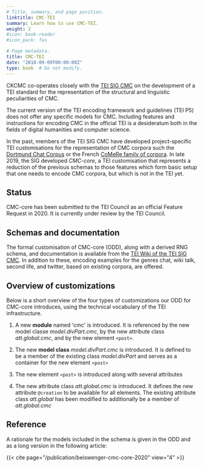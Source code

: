 ```yaml
---
# Title, summary, and page position.
linktitle: CMC-TEI
summary: Learn how to use CMC-TEI.
weight: 2
#icon: book-reader
#icon_pack: fas

# Page metadata.
title: CMC-TEI
date: "2018-09-09T00:00:00Z"
type: book  # Do not modify.
---
```


CKCMC co-operates closely with the [TEI SIG
CMC](https://wiki.tei-c.org/index.php/SIG:Computer-Mediated_Communication)
on the development of a TEI standard for the representation of the
structural and linguistic peculiarities of CMC.

The current version of the TEI encoding framework and guidelines
(TEI P5) does not offer any specific models for CMC. Including
features and instructions for encoding CMC in the official TEI is a
desideratum both in the fields of digital humanities and computer
science.

In the past, members of the TEI SIG CMC have developed
project-specific TEI customisations for the representation of CMC
corpora such the [Dortmund Chat
Corpus](http://hdl.handle.net/10932/00-03B0-14FA-A8D0-0F01-F) or the
French [CoMeRe family of
corpora](https://hdl.handle.net/11403/comere). In late 2019, the SIG
developed *CMC-core*, a TEI customisation that represents a reduction
of the previous schemas to those features which form basic setup that
one needs to encode CMC corpora, but which is not in the TEI yet.

## Status
CMC-core has been submitted to the TEI Council as an official Feature Request
in 2020. It is currently under review by the TEI Council.

## Schemas and documentation
The formal customisation of CMC-core (ODD), along with a derived RNG schema,
and documentation is available from the [TEI Wiki of the TEI SIG
CMC](https://wiki.tei-c.org/index.php?title=SIG:CMC/CMC-core_schema_for_representing_CMC_in_TEI_(2019)).
In addition to these, encoding examples for the genres chat, wiki talk, second
life, and twitter, based on existing corpora, are offered.

## Overview of customizations
Below is a short overview of the four types of customizations our ODD for
CMC-core introduces, using the technical vocabulary of the TEI infrastructure.

  1. A new **module** named 'cmc' is introduced. It is referenced by
  the new model classe *model.divPart.cmc*, by the new attribute class
  *att.global.cmc*, and by the new element `<post>`.
  
  2. The new **model class** *model.divPart.cmc* is introduced. It is defined to be a member of the existing class *model.divPart* and serves as a container for the new element `<post>`
  
  3. The new element `<post>` is introduced along with several attributes

  4. The new attribute class *att.global.cmc* is introduced. It
  defines the new attribute `@creation` to be available for all
  elements. The existing attribute class *att.global* has been
  modified to additionally be a member of *att.global.cmc*

## Reference
A rationale for the models included in the schema is given in the ODD and as a
long version in the following article:

{{< cite page="/publication/beiswenger-cmc-core-2020" view="4" >}}

